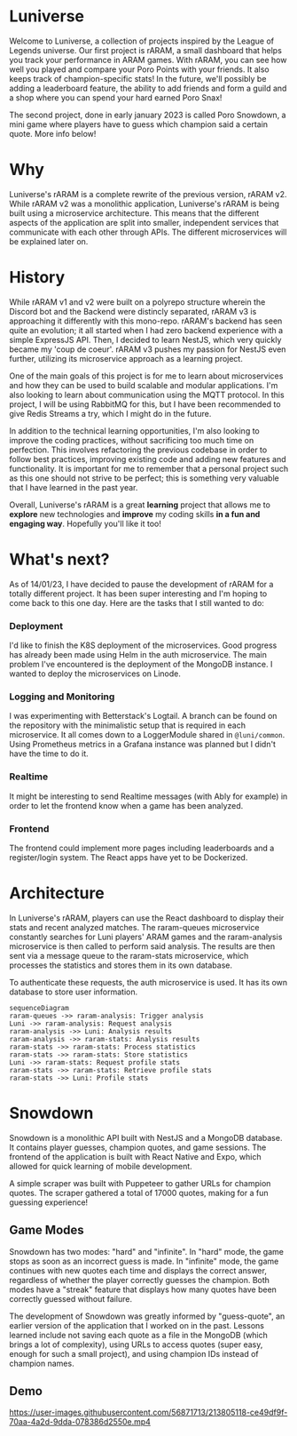 # Luniverse

Welcome to Luniverse, a collection of projects inspired by the League of Legends universe. Our first project is rARAM, a small dashboard that helps you track your performance in ARAM games. With rARAM, you can see how well you played and compare your Poro Points with your friends. It also keeps track of champion-specific stats! In the future, we'll possibly be adding a leaderboard feature, the ability to add friends and form a guild and a shop where you can spend your hard earned Poro Snax!

The second project, done in early january 2023 is called Poro Snowdown, a mini game where players have to guess which champion said a certain quote. More info below!

# Why

Luniverse's rARAM is a complete rewrite of the previous version, rARAM v2. While rARAM v2 was a monolithic application, Luniverse's rARAM is being built using a microservice architecture. This means that the different aspects of the application are split into smaller, independent services that communicate with each other through APIs. The different microservices will be explained later on.

# History

While rARAM v1 and v2 were built on a polyrepo structure wherein the Discord bot and the Backend were distincly separated, rARAM v3 is approaching it differently with this mono-repo. rARAM's backend has seen quite an evolution; it all started when I had zero backend experience with a simple ExpressJS API. Then, I decided to learn NestJS, which very quickly became my 'coup de coeur'. rARAM v3 pushes my passion for NestJS even further, utilizing its microservice approach as a learning project.

One of the main goals of this project is for me to learn about microservices and how they can be used to build scalable and modular applications. I'm also looking to learn about communication using the MQTT protocol. In this project, I will be using RabbitMQ for this, but I have been recommended to give Redis Streams a try, which I might do in the future.

In addition to the technical learning opportunities, I'm also looking to improve the coding practices, without sacrificing too much time on perfection. This involves refactoring the previous codebase in order to follow best practices, improving existing code and adding new features and functionality. It is important for me to remember that a personal project such as this one should not strive to be perfect; this is something very valuable that I have learned in the past year.

Overall, Luniverse's rARAM is a great **learning** project that allows me to **explore** new technologies and **improve** my coding skills **in a fun and engaging way**. Hopefully you'll like it too!

# What's next?

As of 14/01/23, I have decided to pause the development of rARAM for a totally different project. It has been super interesting and I'm hoping to come back to this one day. Here are the tasks that I still wanted to do:

### Deployment

I'd like to finish the K8S deployment of the microservices. Good progress has already been made using Helm in the auth microservice. The main problem I've encountered is the deployment of the MongoDB instance. I wanted to deploy the microservices on Linode.

### Logging and Monitoring

I was experimenting with Betterstack's Logtail. A branch can be found on the repository with the minimalistic setup that is required in each microservice. It all comes down to a LoggerModule shared in `@luni/common`. Using Prometheus metrics in a Grafana instance was planned but I didn't have the time to do it.

### Realtime

It might be interesting to send Realtime messages (with Ably for example) in order to let the frontend know when a game has been analyzed.

### Frontend

The frontend could implement more pages including leaderboards and a register/login system.
The React apps have yet to be Dockerized.

# Architecture

In Luniverse's rARAM, players can use the React dashboard to display their stats and recent analyzed matches. The raram-queues microservice constantly searches for Luni players' ARAM games and the raram-analysis microservice is then called to perform said analysis. The results are then sent via a message queue to the raram-stats microservice, which processes the statistics and stores them in its own database.

To authenticate these requests, the auth microservice is used. It has its own database to store user information.

```mermaid
sequenceDiagram
raram-queues ->> raram-analysis: Trigger analysis
Luni ->> raram-analysis: Request analysis
raram-analysis ->> Luni: Analysis results
raram-analysis ->> raram-stats: Analysis results
raram-stats ->> raram-stats: Process statistics
raram-stats ->> raram-stats: Store statistics
Luni ->> raram-stats: Request profile stats
raram-stats ->> raram-stats: Retrieve profile stats
raram-stats ->> Luni: Profile stats
```

# Snowdown

Snowdown is a monolithic API built with NestJS and a MongoDB database. It contains player guesses, champion quotes, and game sessions. The frontend of the application is built with React Native and Expo, which allowed for quick learning of mobile development.

A simple scraper was built with Puppeteer to gather URLs for champion quotes. The scraper gathered a total of 17000 quotes, making for a fun guessing experience!

## Game Modes

Snowdown has two modes: "hard" and "infinite". In "hard" mode, the game stops as soon as an incorrect guess is made. In "infinite" mode, the game continues with new quotes each time and displays the correct answer, regardless of whether the player correctly guesses the champion. Both modes have a "streak" feature that displays how many quotes have been correctly guessed without failure.

The development of Snowdown was greatly informed by "guess-quote", an earlier version of the application that I worked on in the past. Lessons learned include not saving each quote as a file in the MongoDB (which brings a lot of complexity), using URLs to access quotes (super easy, enough for such a small project), and using champion IDs instead of champion names.

## Demo

https://user-images.githubusercontent.com/56871713/213805118-ce49df9f-70aa-4a2d-9dda-078386d2550e.mp4
